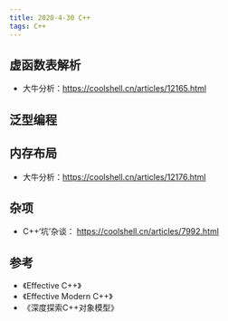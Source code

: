 ```yaml
---
title: 2020-4-30 C++
tags: C++
---
```


## **虚函数表解析**       
+ 大牛分析：https://coolshell.cn/articles/12165.html         


## **泛型编程**    


## **内存布局**    
+ 大牛分析：https://coolshell.cn/articles/12176.html       


## **杂项**    
+ C++‘坑’杂谈： https://coolshell.cn/articles/7992.html       


## **参考**   
+ 《Effective C++》     
+ 《Effective Modern C++》      
+ 《深度探索C++对象模型》      
